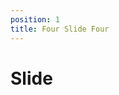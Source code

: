 ```yaml
---
position: 1
title: Four Slide Four
---
```


# Slide 

<code-editor src="slipnslide/src/app/show-comp/show-comp.component.ts"></code-editor>

<show-component component='demo'></show-component>

<style>
  code-editor {
    width: 400px;
    height: 300px;
  }

</style>
